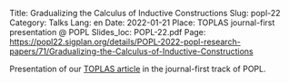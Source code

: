 Title: Gradualizing the Calculus of Inductive Constructions
Slug: popl-22
Category: Talks
Lang: en
Date: 2022-01-21
Place: TOPLAS journal-first presentation @ POPL
Slides_loc: POPL-22.pdf
Page: https://popl22.sigplan.org/details/POPL-2022-popl-research-papers/71/Gradualizing-the-Calculus-of-Inductive-Constructions

Presentation of our [TOPLAS article](publications) in the journal-first track of POPL.